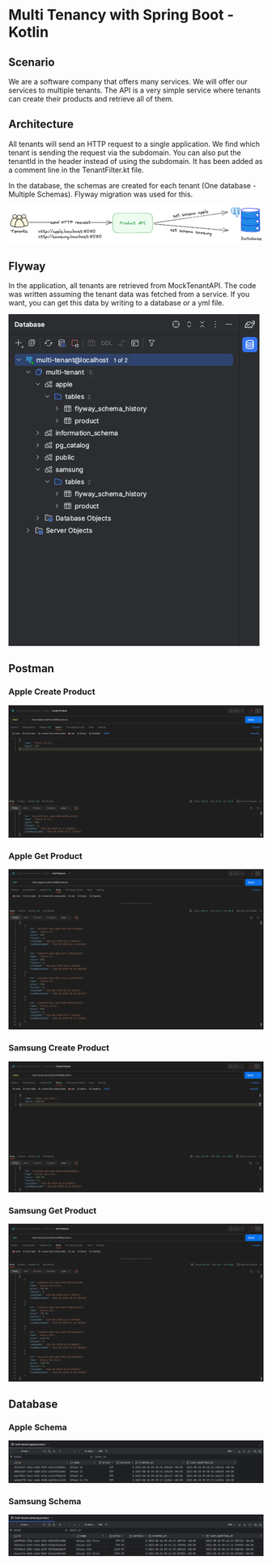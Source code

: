 # Multi Tenancy with Spring Boot - Kotlin
## Scenario
We are a software company that offers many services. We will offer our services to multiple tenants.
The API is a very simple service where tenants can create their products and retrieve all of them.

## Architecture
All tenants will send an HTTP request to a single application. We find which tenant is sending the request via the subdomain.
You can also put the tenantId in the header instead of using the subdomain. It has been added as a comment line in the TenantFilter.kt file.

In the database, the schemas are created for each tenant (One database - Multiple Schemas). Flyway migration was used for this.

![](./screenshot/architecture.png)

## Flyway
In the application, all tenants are retrieved from MockTenantAPI. The code was written assuming the tenant data was fetched from a service.
If you want, you can get this data by writing to a database or a yml file.

![](./screenshot/flyway.png)

## Postman
### Apple Create Product
![](./screenshot/apple-post.png)

### Apple Get Product
![](./screenshot/apple-get.png)

### Samsung Create Product
![](./screenshot/samsung-post.png)

### Samsung Get Product
![](./screenshot/samsung-get.png)

## Database
### Apple Schema
![](./screenshot/apple-schema.png)

### Samsung Schema
![](./screenshot/samsung-schema.png)